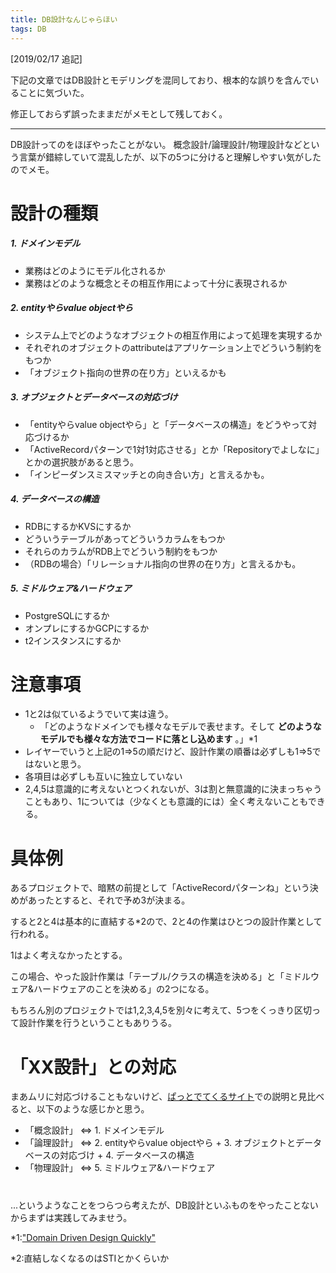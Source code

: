 ```yaml
---
title: DB設計なんじゃらほい
tags: DB
---
```

[2019/02/17 追記]

下記の文章ではDB設計とモデリングを混同しており、根本的な誤りを含んでいることに気づいた。

修正しておらず誤ったままだがメモとして残しておく。

* * *

DB設計ってのをほぼやったことがない。
概念設計/論理設計/物理設計などという言葉が錯綜していて混乱したが、以下の5つに分けると理解しやすい気がしたのでメモ。

# 設計の種類

##### 1\. ドメインモデル

  * 業務はどのようにモデル化されるか
  * 業務はどのような概念とその相互作用によって十分に表現されるか

##### 2\. entityやらvalue objectやら

  * システム上でどのようなオブジェクトの相互作用によって処理を実現するか
  * それぞれのオブジェクトのattributeはアプリケーション上でどういう制約をもつか
  * 「オブジェクト指向の世界の在り方」といえるかも

##### 3\. オブジェクトとデータベースの対応づけ

  * 「entityやらvalue objectやら」と「データベースの構造」をどうやって対応づけるか
  * 「ActiveRecordパターンで1対1対応させる」とか「Repositoryでよしなに」とかの選択肢があると思う。
  * 「インピーダンスミスマッチとの向き合い方」と言えるかも。

##### 4\. データベースの構造

  * RDBにするかKVSにするか
  * どういうテーブルがあってどういうカラムをもつか
  * それらのカラムがRDB上でどういう制約をもつか
  * （RDBの場合）「リレーショナル指向の世界の在り方」と言えるかも。

##### 5\. ミドルウェア&ハードウェア

  * PostgreSQLにするか
  * オンプレにするかGCPにするか
  * t2インスタンスにするか

# 注意事項

  * 1と2は似ているようでいて実は違う。 
    * 「どのようなドメインでも様々なモデルで表せます。そして **どのようなモデルでも様々な方法でコードに落とし込めます** 。」*1
  * レイヤーでいうと上記の1=>5の順だけど、設計作業の順番は必ずしも1=>5ではないと思う。
  * 各項目は必ずしも互いに独立していない
  * 2,4,5は意識的に考えないとつくれないが、3は割と無意識的に決まっちゃうこともあり、1については（少なくとも意識的には）全く考えないこともできる。

# 具体例

あるプロジェクトで、暗黙の前提として「ActiveRecordパターンね」という決めがあったとすると、それで予め3が決まる。

すると2と4は基本的に直結する*2ので、2と4の作業はひとつの設計作業として行われる。

1はよく考えなかったとする。

この場合、やった設計作業は「テーブル/クラスの構造を決める」と「ミドルウェア&ハードウェアのことを決める」の2つになる。

もちろん別のプロジェクトでは1,2,3,4,5を別々に考えて、5つをくっきり区切って設計作業を行うということもありうる。

# 「XX設計」との対応

まあムリに対応づけることもないけど、[ぱっとでてくるサイト](https://www.atmarkit.co.jp/ait/articles/1108/12/news095.html)での説明と見比べると、以下のような感じかと思う。

  * 「概念設計」 <=> 1. ドメインモデル
  * 「論理設計」 <=> 2. entityやらvalue objectやら + 3. オブジェクトとデータベースの対応づけ + 4. データベースの構造
  * 「物理設計」 <=> 5. ミドルウェア&ハードウェア

#

...というようなことをつらつら考えたが、DB設計といふものをやったことないからまずは実践してみませう。

*1:["Domain Driven Design Quickly"](https://www.infoq.com/jp/minibooks/domain-driven-design-quickly/)

*2:直結しなくなるのはSTIとかくらいか